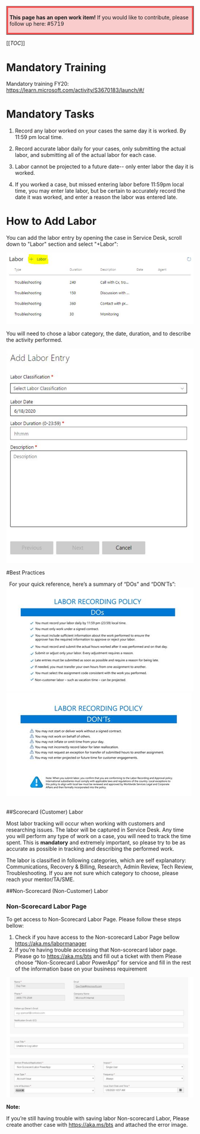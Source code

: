 <table border="1";bgcolor="#ffa7a7";>
<tr>
  <td style='border-style:solid;border-color:#f64e4e;background-color:#f9cccc;border-width:3pt; 
vertical-align:top;width:8in;padding:2.0pt 3.0pt 2.0pt 3.0pt'>  

<b> This page has an open work item! </b>
If you would like to contribute, please follow up here:
#5719
</td>
</tr>
</table>

[[_TOC_]]

# Mandatory Training

Mandatory training FY20:
https://learn.microsoft.com/activity/S3670183/launch/#/

# Mandatory Tasks

1. Record any labor worked on your cases the same day it is worked. 
By 11:59 pm local time.

2. Record accurate labor daily for your cases, only submitting the actual labor, and submitting all of the actual labor for each case.

3. Labor cannot be projected to a future date-- only enter labor the day it is worked.

4. If you worked a case, but missed entering labor before 11:59pm local time, you may enter late labor, but be certain to accurately record the date it was worked, and enter a reason the labor was entered late.

# How to Add Labor
You can add the labor entry by opening the case in Service Desk, scroll down to "Labor" section and select "+Labor":

 ![sdlabor.JPG](/.attachments/sdlabor-e0d20039-bcfd-483a-82ff-e527b260ef36.JPG)

You will need to chose a labor category, the date, duration, and to describe the activity performed.

![addlabor.JPG](/.attachments/addlabor-ba4e9a21-713c-4267-aeca-4d700d3f748e.JPG)

#Best Practices

 
For your quick reference, here’s a summary of “DOs” and “DON’Ts”:
 
![labor do.jpg](/.attachments/labor%20do-b861bbb1-11f4-421a-b41e-299da11a9936.jpg)
![labor dont.jpg](/.attachments/labor%20dont-4826269c-0a66-495d-adca-08a9c2b98bcc.jpg)
 


##Scorecard (Customer) Labor

Most labor tracking will occur when working with customers and researching issues. The labor will be captured in Service Desk.
Any time you will perform any type of work on a case, you will need to track the time spent. This is **mandatory** and extremely important, so please try to be as accurate as possible in tracking and describing the performed work.

The labor is classified in following categories, which are self explanatory: Communications, Recovery & Billing, Research, Admin Review, Tech Review, Troubleshooting. If you are not sure which category to choose, please reach your mentor/TA/SME.




##Non-Scorecard (Non-Customer) Labor

### Non-Scorecard Labor Page
To get access to Non-Scorecard Labor Page. Please follow these steps bellow:

1.	Check if you have access to the Non-scorecard Labor Page bellow
	https://aka.ms/labormanager
2.	if you’re having trouble accessing that Non-scorecard labor page. Please go to https://aka.ms/bts and fill out a ticket with them 
	Please choose “Non-Scorecard Labor PowerApp” for service and fill in the rest of the information base on your business requirement
 
 ![stuff.jpg](/.attachments/stuff-2148b663-91a5-4e57-919a-9532a4e97654.jpg)
 
**Note:**
 
If you’re still having trouble with saving labor Non-scorecard Labor, Please create another case with https://aka.ms/bts and attached the error image. 
 
 
